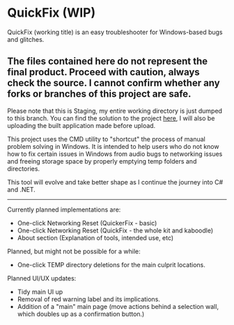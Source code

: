 # QuickFix (WIP)
QuickFix (working title) is an easy troubleshooter for Windows-based bugs and glitches.

## The files contained here do not represent the final product. Proceed with caution, always check the source. I cannot confirm whether any forks or branches of this project are safe.

Please note that this is Staging, my entire working directory is just dumped to this branch. You can find the solution to the project [here](https://github.com/retr0gr4d3/QuickFix/blob/staging/Project_QuickFix.sln), I will also be uploading the built application made before upload. 

This project uses the CMD utility to "shortcut" the process of manual problem solving in Windows. It is intended to help users who do not know how to fix certain issues in Windows from audio bugs to networking issues and freeing storage space by properly emptying temp folders and directories.

This tool will evolve and take better shape as I continue the journey into C# and .NET.

---

Currently planned implementations are:
 - One-click Networking Reset (QuickerFix - basic)
 - One-click Networking Reset (QuickFix - the whole kit and kaboodle)
 - About section (Explanation of tools, intended use, etc)

Planned, but might not be possible for a while:
 - One-click TEMP directory deletions for the main culprit locations.

Planned UI/UX updates:
 - Tidy main UI up
 - Removal of red warning label and its implications.
 - Addition of a "main" main page (move actions behind a selection wall, which doubles up as a confirmation button.)
